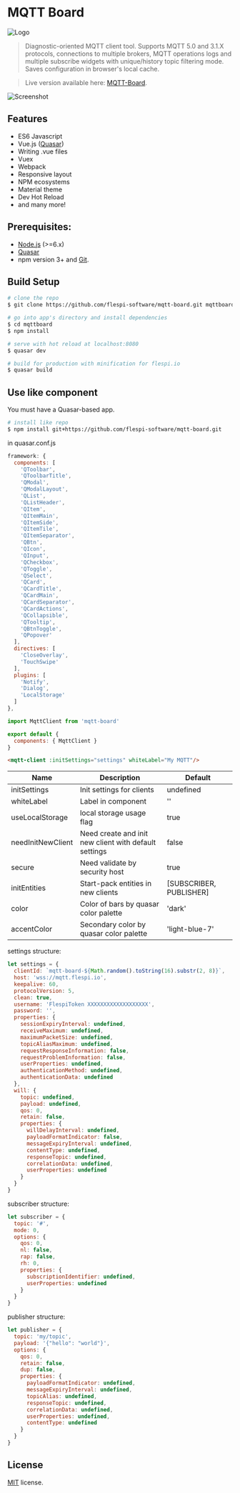# MQTT Board
![Logo](/misc/logo.png?raw=true "MQTT Board logo")
> Diagnostic-oriented MQTT client tool. Supports MQTT 5.0 and 3.1.X protocols, connections to multiple brokers, MQTT operations logs and multiple subscribe widgets with unique/history topic filtering mode. Saves configuration in browser's local cache.

> Live version available here: [MQTT-Board](https://mqttboard.flespi.io).

![Screenshot](/misc/screenshot.png?raw=true "MQTT Board")

## Features
* ES6 Javascript
* Vue.js ([Quasar](http://quasar-framework.org))
* Writing .vue files
* Vuex
* Webpack
* Responsive layout
* NPM ecosystems
* Material theme
* Dev Hot Reload
* and many more!

## Prerequisites:

- [Node.js](https://nodejs.org/en/) (>=6.x)
- [Quasar](http://quasar-framework.org)
- npm version 3+ and [Git](https://git-scm.com/).

## Build Setup

``` bash
# clone the repo
$ git clone https://github.com/flespi-software/mqtt-board.git mqttboard

# go into app's directory and install dependencies
$ cd mqttboard
$ npm install

# serve with hot reload at localhost:8080
$ quasar dev

# build for production with minification for flespi.io
$ quasar build
```

## Use like component
You must have a Quasar-based app.
```bash
# install like repo
$ npm install git+https://github.com/flespi-software/mqtt-board.git
```
in quasar.conf.js
```js
framework: {
  components: [
    'QToolbar',
    'QToolbarTitle',
    'QModal',
    'QModalLayout',
    'QList',
    'QListHeader',
    'QItem',
    'QItemMain',
    'QItemSide',
    'QItemTile',
    'QItemSeparator',
    'QBtn',
    'QIcon',
    'QInput',
    'QCheckbox',
    'QToggle',
    'QSelect',
    'QCard',
    'QCardTitle',
    'QCardMain',
    'QCardSeparator',
    'QCardActions',
    'QCollapsible',
    'QTooltip',
    'QBtnToggle',
    'QPopover'
  ],
  directives: [
    'CloseOverlay',
    'TouchSwipe'
  ],
  plugins: [
    'Notify',
    'Dialog',
    'LocalStorage'
  ]
},
```
```js
import MqttClient from 'mqtt-board'

export default {
  components: { MqttClient }
}
```
```html
<mqtt-client :initSettings="settings" whiteLabel="My MQTT"/>
```
| Name  | Description  | Default |
|---|---|---|
| initSettings | Init settings for clients | undefined |
| whiteLabel | Label in component | '' |
| useLocalStorage | local storage usage flag | true |
| needInitNewClient | Need create and init new client with default settings | false |
| secure | Need validate by security host | true |
| initEntities | Start-pack entities in new clients | [SUBSCRIBER, PUBLISHER] |
| color | Color of bars by quasar color palette | 'dark' |
| accentColor | Secondary color by quasar color palette | 'light-blue-7' |

settings structure:
```js
let settings = {
  clientId: `mqtt-board-${Math.random().toString(16).substr(2, 8)}`,
  host: 'wss://mqtt.flespi.io',
  keepalive: 60,
  protocolVersion: 5,
  clean: true,
  username: 'FlespiToken XXXXXXXXXXXXXXXXXXX',
  password: '',
  properties: {
    sessionExpiryInterval: undefined,
    receiveMaximum: undefined,
    maximumPacketSize: undefined,
    topicAliasMaximum: undefined,
    requestResponseInformation: false,
    requestProblemInformation: false,
    userProperties: undefined,
    authenticationMethod: undefined,
    authenticationData: undefined
  },
  will: {
    topic: undefined,
    payload: undefined,
    qos: 0,
    retain: false,
    properties: {
      willDelayInterval: undefined,
      payloadFormatIndicator: false,
      messageExpiryInterval: undefined,
      contentType: undefined,
      responseTopic: undefined,
      correlationData: undefined,
      userProperties: undefined
    }
  }
}
```
subscriber structure:
```js
let subscriber = {
  topic: '#',
  mode: 0,
  options: {
    qos: 0,
    nl: false,
    rap: false,
    rh: 0,
    properties: {
      subscriptionIdentifier: undefined,
      userProperties: undefined
    }
  }
}
```
publisher structure:
```js
let publisher = {
  topic: 'my/topic',
  payload: '{"hello": "world"}',
  options: {
    qos: 0,
    retain: false,
    dup: false,
    properties: {
      payloadFormatIndicator: undefined,
      messageExpiryInterval: undefined,
      topicAlias: undefined,
      responseTopic: undefined,
      correlationData: undefined,
      userProperties: undefined,
      contentType: undefined
    }
  }
}
```

## License
[MIT](https://github.com/flespi-software/mqtt-board/blob/master/LICENSE) license.
